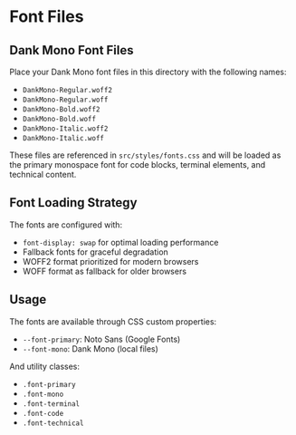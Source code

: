 # Font Files

## Dank Mono Font Files

Place your Dank Mono font files in this directory with the following names:

- `DankMono-Regular.woff2`
- `DankMono-Regular.woff`
- `DankMono-Bold.woff2`
- `DankMono-Bold.woff`
- `DankMono-Italic.woff2`
- `DankMono-Italic.woff`

These files are referenced in `src/styles/fonts.css` and will be loaded as the primary monospace font for code blocks, terminal elements, and technical content.

## Font Loading Strategy

The fonts are configured with:
- `font-display: swap` for optimal loading performance
- Fallback fonts for graceful degradation
- WOFF2 format prioritized for modern browsers
- WOFF format as fallback for older browsers

## Usage

The fonts are available through CSS custom properties:
- `--font-primary`: Noto Sans (Google Fonts)
- `--font-mono`: Dank Mono (local files)

And utility classes:
- `.font-primary`
- `.font-mono`
- `.font-terminal`
- `.font-code`
- `.font-technical`
